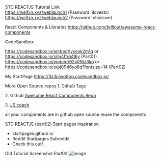 STC REACTJS Tutorial Link  
https://weifxn.xyz/weblaunch1 (Password: ilovestc)  
https://weifxn.xyz/weblaunch2 (Password: stcislove)

React Components & Libraries
https://github.com/brillout/awesome-react-components

CodeSandbox

https://codesandbox.io/embed/lyyook2m1q or https://codesandbox.io/s/m4l1rq4l6y (Part01)  
https://codesandbox.io/embed/92v016z3ko or https://codesandbox.io/s/pj0946yo8q?fontsize=14 (Part02)

My StartPage
https://3x3plwp9oq.codesandbox.io/

More Open Source repos
1\. Github Tags

2\. Github [Awesome React Components Repo](https://github.com/brillout/awesome-react-components)

3\. [JS.coach](https://js.coach/)

all your components are in github
open source
reuse the components

STC REACTJS (part02)
Start pages Inspiration

- startpages.github.io
- Reddit Startpages Subreddit
- Check this out!

Old Tutorial Screenshot Part02
![image](https://user-images.githubusercontent.com/29686857/56750755-0dd13000-67b7-11e9-9123-e6fca921af34.png)
